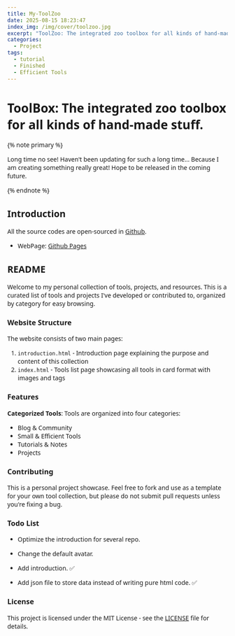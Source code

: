 ```yaml
---
title: My-ToolZoo
date: 2025-08-15 18:23:47
index_img: /img/cover/toolzoo.jpg
excerpt: "ToolZoo: The integrated zoo toolbox for all kinds of hand-made stuff, including Blog & Community, learning tutorials, projects and efficient tools."
categories:
  - Project
tags:
  - tutorial
  - Finished
  - Efficient Tools
---
```


<style>
  html, body, .markdown-body {
    font-family: Georgia, sans, serif;
  }
</style>

# ToolBox: The integrated zoo toolbox for all kinds of hand-made stuff.

{% note primary %}

Long time no see! Haven't been updating for such a long time... Because I am creating something really great! Hope to be released in the coming future.

{% endnote %}

## Introduction

All the source codes are open-sourced in [Github](https://github.com/xiyuanyang-code/Tool-Zoo).

- WebPage: [Github Pages](xiyuanyang-code.github.io/Tool-Zoo/)

## README

Welcome to my personal collection of tools, projects, and resources. This is a curated list of tools and projects I've developed or contributed to, organized by category for easy browsing.

### Website Structure

The website consists of two main pages:

1. `introduction.html` - Introduction page explaining the purpose and content of this collection
2. `index.html` - Tools list page showcasing all tools in card format with images and tags

### Features

**Categorized Tools**: Tools are organized into four categories:
  - Blog & Community
  - Small & Efficient Tools
  - Tutorials & Notes
  - Projects

### Contributing

This is a personal project showcase. Feel free to fork and use as a template for your own tool collection, but please do not submit pull requests unless you're fixing a bug.

### Todo List

- Optimize the introduction for several repo.

- Change the default avatar.

- Add introduction. ✅

- Add json file to store data instead of writing pure html code. ✅

### License

This project is licensed under the MIT License - see the [LICENSE](https://github.com/xiyuanyang-code/Tool-Zoo/blob/main/LICENSE) file for details.

